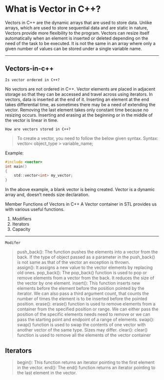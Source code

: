 # What is Vector in C++?

Vectors in C++ are the dynamic arrays that are used to store data. Unlike arrays, which are used to store sequential data and are static in nature, Vectors provide more flexibility to the program. Vectors can resize itself automatically when an element is inserted or deleted depending on the need of the task to be executed. It is not the same in an array where only a given number of values can be stored under a single variable name.

----------

## Vectors-in-c++

    Is vector ordered in C++?

No vectors are not ordered in C++. Vector elements are placed in adjacent storage so that they can be accessed and travel across using iterators. In vectors, data is inserted at the end of it. Inserting an element at the end takes differential time, as sometimes there may be a need of extending the vector. Removing the last element takes only constant time because no resizing occurs. Inserting and erasing at the beginning or in the middle of the vector is linear in time.

    How are vectors stored in C++?
>To create a vector, you need to follow the below given syntax.
Syntax:
vector< object_type > variable_name;

Example:

```c
#include <vector>
int main()
{
    std::vector<int> my_vector;
}
```

In the above example, a blank vector is being created. Vector is a dynamic array and, doesn’t needs size declaration.

Member Functions of Vectors in C++
A Vector container in STL provides us with various useful functions.

1) Modifiers
2) Iterators
3) Capacity

----------
    Modifer

> push_back(): The function pushes the elements into a vector from the back. If the type of object passed as a parameter in the push_back() is not same as that of the vector an exception is thrown.  
>assign(): It assigns a new value to the vector elements by replacing old ones.
>pop_back(): The pop_back() function is used to pop or remove elements from a vector from the back. It reduces the size of the vector by one element.
>insert(): This function inserts new elements before the element before the position pointed by the iterator. We can also pass a third argument count, that counts the number of times the element is to be inserted before the pointed position.
>erase(): erase() function is used to remove elements from a container from the specified position or range. We can either pass the position of the specific elements needs need to remove or we can pass the starting point and endpoint of a range of elements.
>swap(): swap() function is used to swap the contents of one vector with another vector of the same type. Sizes may differ.
>clear(): clear() function is used to remove all the elements of the vector container

## Iterators

>begin(): This function returns an iterator pointing to the first element in the vector.
>end(): The end() function returns an iterator pointing to the last element in the vector.
